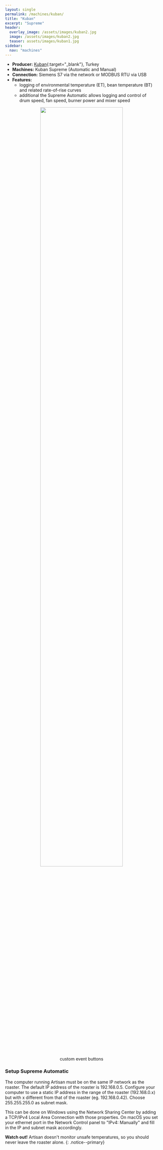 ```yaml
---
layout: single
permalink: /machines/kuban/
title: "Kuban"
excerpt: "Supreme"
header:
  overlay_image: /assets/images/kuban2.jpg
  image: /assets/images/kuban2.jpg
  teaser: assets/images/kuban1.jpg
sidebar:
  nav: "machines"
---
```

* __Producer:__ [Kuban](https://kubancoffeeroasters.com/){:target="_blank"}, Turkey
* __Machines:__ Kuban Supreme (Automatic and Manual)
* __Connection:__ Siemens S7 via the network or MODBUS RTU via USB
* __Features:__
  - logging of environmental temperature (ET), bean temperature (BT) and related rate-of-rise curves
  - additional the Supreme Automatic allows logging and control of drum speed, fan speed, burner power and mixer speed
 
<figure>
<center>
<a href="{{ site.baseurl }}/assets/images/buttons-kuban.png">
<img src="{{ site.baseurl }}/assets/images/buttons-kuban.png" style="width: 80%;"></a>
    <figcaption>custom event buttons</figcaption>
</center>
</figure>
 
### Setup Supreme Automatic

The computer running Artisan must be on the same IP network as the roaster. The default IP address of the roaster is 192.168.0.5. Configure your computer to use a static IP address in the range of the roaster (192.168.0.x) but with x different from that of the roaster (eg. 192.168.0.42). Choose 255.255.255.0 as subnet mask. 
 
This can be done on Windows using the Network Sharing Center by adding a TCP/IPv4 Local Area Connection with those properties. On macOS you set your ethernet port in the Network Control panel to "IPv4: Manually" and fill in the IP and subnet mask accordingly.

**Watch out!** Artisan doesn't monitor unsafe temperatures, so you should never leave the roaster alone.
{: .notice--primary}
